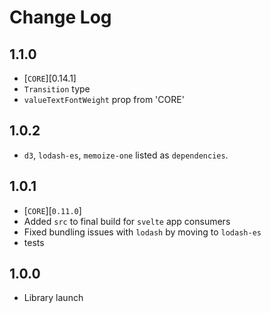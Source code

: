 # Change Log

## 1.1.0
- [`CORE`][0.14.1]
- `Transition` type
- `valueTextFontWeight` prop from 'CORE'

## 1.0.2
- `d3`, `lodash-es`, `memoize-one` listed as `dependencies`.

## 1.0.1
- [`CORE`][`0.11.0`]
- Added `src` to final build for `svelte` app consumers
- Fixed bundling issues with `lodash` by moving to `lodash-es`
- tests

## 1.0.0
- Library launch